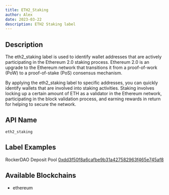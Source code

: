 ```yaml
---
title: ETH2_Staking
author: Alex
date: 2023-03-22
description: ETH2 Staking label
---
```


## Description

The eth2_staking label is used to identify wallet addresses that are actively participating in the Ethereum 2.0 staking process. Ethereum 2.0 is an upgrade to the Ethereum network that transitions it from a proof-of-work (PoW) to a proof-of-stake (PoS) consensus mechanism.

By applying the eth2_staking label to specific addresses, you can quickly identify wallets that are involved into staking activities. Staking involves locking up a certain amount of ETH as a validator in the Ethereum network, participating in the block validation process, and earning rewards in return for helping to secure the network.

## API Name

`eth2_staking`

## Label Examples
RockerDAO Deposit Pool [0xdd3f50f8a6cafbe9b31a427582963f465e745af8](https://etherscan.io/address/0xdd3f50f8a6cafbe9b31a427582963f465e745af8)


## Available Blockchains

* ethereum
